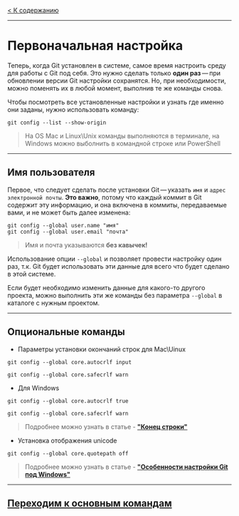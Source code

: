 [< К содержанию](./../readme.md)

---

# Первоначальная настройка

Теперь, когда Git установлен в системе, самое время настроить среду для работы с Git под себя. Это нужно сделать только **один раз** — при обновлении версии Git настройки сохранятся. Но, при необходимости, можно поменять их в любой момент, выполнив те же команды снова.

Чтобы посмотреть все установленные настройки и узнать где именно они заданы, нужно использовать команду:

```bash=
git config --list --show-origin
```

> На OS Mac и Linux\Unix команды выполняются в терминале, на Windows можно выболнить в командной строке или PowerShell

---

## Имя пользователя

Первое, что следует сделать после установки Git — указать `имя` и `адрес электронной почты`. **Это важно**, потому что каждый коммит в Git содержит эту информацию, и она включена в коммиты, передаваемые вами, и не может быть далее изменена:

```bash=
git config --global user.name "имя"
git config --global user.email "почта"
```
> Имя и почта указываются **без кавычек!**

Использование опции `--global` и позволяет провести настройку один раз, т.к. Git будет использовать эти данные для всего что будет сделано в этой системе.

Если будет необходимо изменить данные для какого-то другого проекта, можно выполнить эти же команды без параметра `--global` в каталоге с нужным проектом.

---

## Опциональные команды

- Параметры установки окончаний строк для Mac\Uinux

```bash=
git config --global core.autocrlf input

git config --global core.safecrlf warn
```

- Для Windows

```bash=
git config --global core.autocrlf true

git config --global core.safecrlf warn
```

>Подробнее можно узнать в статье - [**"Конец строки"**](https://htmlacademy.ru/blog/boost/tools/konec-stroki)

- Установка отображения unicode

```bash=
git config --global core.quotepath off
```
>Подробнее можно узнать в статье - [**"Особенности настройки Git под Windows"**](https://habr.com/ru/post/74839/)

---

## [Переходим к основным командам](./)

